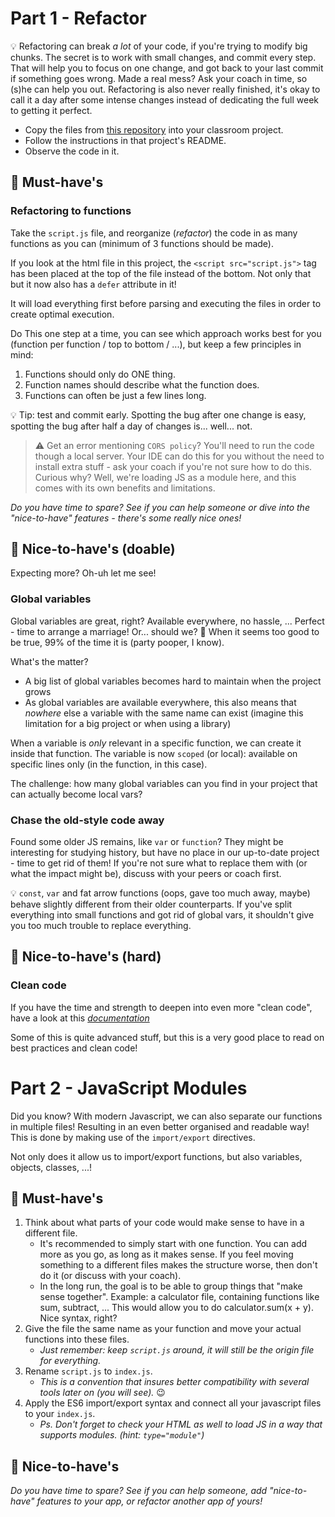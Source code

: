 # Part 1 - Refactor

💡 Refactoring can break *a lot* of your code, if you're trying to modify big chunks. The secret is to work with small changes, and commit every step. That will help you to focus on one change, and got back to your last commit if something goes wrong. Made a real mess? Ask your coach in time, so (s)he can help you out. Refactoring is also never really finished, it's okay to call it a day after some intense changes instead of dedicating the full week to getting it perfect.

* Copy the files from [this repository](../project-template/README.md) into your classroom project. 
* Follow the instructions in that project's README.
* Observe the code in it.


## 🌱 Must-have's

### Refactoring to functions

Take the `script.js` file, and reorganize (_refactor_) the code in as many functions as you can (minimum of 3 functions should be made).

If you look at the html file in this project, the `<script src="script.js">` tag has been placed at the top of the file instead of the bottom. 
Not only that but it now also has a `defer` attribute in it!

It will load everything first before parsing and executing the files in order to create optimal execution.

Do This one step at a time, you can see which approach works best for you (function per function / top to bottom / ...), but keep a few principles in mind:
1. Functions should only do ONE thing.
2. Function names should describe what the function does.
3. Functions can often be just a few lines long.

💡 Tip: test and commit early. Spotting the bug after one change is easy, spotting the bug after half a day of changes is... well... not.

> ⚠️ Get an error mentioning `CORS policy`? You'll need to run the code though a local server. Your IDE can do this for you without the need to install extra stuff - ask your coach if you're not sure how to do this. Curious why? Well, we're loading JS as a module here, and this comes with its own benefits and limitations.

_Do you have time to spare? See if you can help someone or dive into the "nice-to-have" features - there's some really nice ones!_

## 🌼 Nice-to-have's (doable)

Expecting more? Oh-uh let me see!

### Global variables

Global variables are great, right? Available everywhere, no hassle, ...
Perfect - time to arrange a marriage! Or... should we? 🤔
When it seems too good to be true, 99% of the time it is (party pooper, I know).

What's the matter?
- A big list of global variables becomes hard to maintain when the project grows
- As global variables are available everywhere, this also means that *nowhere* else a variable with the same name can exist (imagine this limitation for a big project or when using a library)

When a variable is *only* relevant in a specific function, we can create it inside that function.
The variable is now `scoped` (or local): available on specific lines only (in the function, in this case).

The challenge: how many global variables can you find in your project that can actually become local vars?

### Chase the old-style code away

Found some older JS remains, like `var` or `function`?
They might be interesting for studying history, but have no place in our up-to-date project - time to get rid of them!
If you're not sure what to replace them with (or what the impact might be), discuss with your peers or coach first.

💡 `const`, `var` and fat arrow functions (oops, gave too much away, maybe) behave slightly different from their older counterparts. If you've split everything into small functions and got rid of global vars, it shouldn't give you too much trouble to replace everything.

## 🌳 Nice-to-have's (hard)

### Clean code

If you have the time and strength to deepen into even more "clean code", have a look at this [_documentation_](https://github.com/ryanmcdermott/clean-code-javascript#functions)

Some of this is quite advanced stuff, but this is a very good place to read on best practices and clean code!

# Part 2 - JavaScript Modules

Did you know? With modern Javascript, we can also separate our functions in multiple files! Resulting in an even better organised and readable way!
This is done by making use of the `import/export` directives.

Not only does it allow us to import/export functions, but also variables, objects, classes, ...!

## 🌱 Must-have's

1. Think about what parts of your code would make sense to have in a different file. 
   * It's recommended to simply start with one function. You can add more as you go, as long as it makes sense. If you feel moving something to a different files makes the structure worse, then don't do it (or discuss with your coach).
   * In the long run, the goal is to be able to group things that "make sense together". Example: a calculator file, containing functions like sum, subtract, ... This would allow you to do calculator.sum(x + y). Nice syntax, right?
2. Give the file the same name as your function and move your actual functions into these files.
    * _Just remember: keep `script.js` around, it will still be the origin file for everything._
3. Rename `script.js` to `index.js`.
    * _This is a convention that insures better compatibility with several tools later on (you will see)._ 😉
4. Apply the ES6 import/export syntax and connect all your javascript files to your `index.js`.
    * _Ps. Don't forget to check your HTML as well to load JS in a way that supports modules. (hint: `type="module"`)_


## 🌼 Nice-to-have's

_Do you have time to spare? See if you can help someone, add "nice-to-have" features to your app, or refactor another app of yours!_
